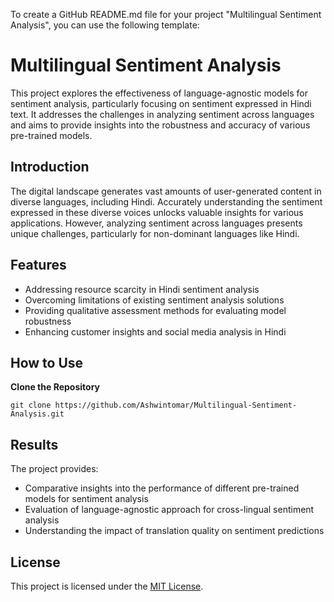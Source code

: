 To create a GitHub README.md file for your project "Multilingual Sentiment Analysis", you can use the following template:

# Multilingual Sentiment Analysis

This project explores the effectiveness of language-agnostic models for sentiment analysis, particularly focusing on sentiment expressed in Hindi text. It addresses the challenges in analyzing sentiment across languages and aims to provide insights into the robustness and accuracy of various pre-trained models.

## Introduction

The digital landscape generates vast amounts of user-generated content in diverse languages, including Hindi. Accurately understanding the sentiment expressed in these diverse voices unlocks valuable insights for various applications. However, analyzing sentiment across languages presents unique challenges, particularly for non-dominant languages like Hindi.

## Features

- Addressing resource scarcity in Hindi sentiment analysis
- Overcoming limitations of existing sentiment analysis solutions
- Providing qualitative assessment methods for evaluating model robustness
- Enhancing customer insights and social media analysis in Hindi

## How to Use

**Clone the Repository**

   ```
   git clone https://github.com/Ashwintomar/Multilingual-Sentiment-Analysis.git
   ```


## Results

The project provides:
- Comparative insights into the performance of different pre-trained models for sentiment analysis
- Evaluation of language-agnostic approach for cross-lingual sentiment analysis
- Understanding the impact of translation quality on sentiment predictions

## License

This project is licensed under the [MIT License](LICENSE).

